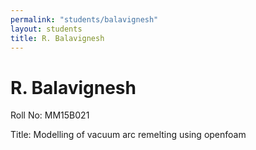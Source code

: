 ```yaml
---
permalink: "students/balavignesh"
layout: students
title: R. Balavignesh
---
```

# R. Balavignesh

Roll No: MM15B021

Title: Modelling of vacuum arc remelting using openfoam

